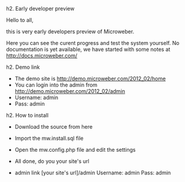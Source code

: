 h2. Early developer preview


Hello to all,

this is very early developers preview of Microweber. 

Here you can see the curent progress and test the system yourself. 
No documentation is yet available, we have started with some notes at http://docs.microweber.com/ 


h2. Demo link
-  The demo site is http://demo.microweber.com/2012_02/home
-  You can login into the admin from http://demo.microweber.com/2012_02/admin
-  Username: admin
-  Pass: admin



h2. How to install

- Download the source from here
- Import the mw.install.sql file
- Open the mw.config.php file and edit the settings
- All done, do you your site's url

- admin link [your site's url]/admin  Username: admin  Pass: admin

 